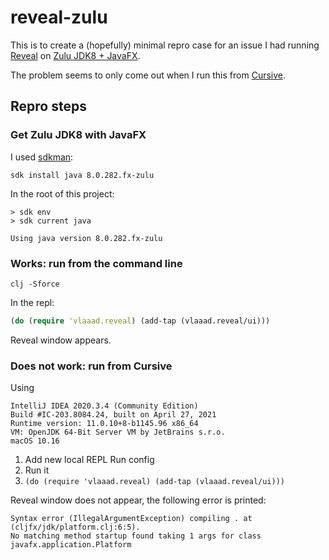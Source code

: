 # reveal-zulu

This is to create a (hopefully) minimal repro case for an issue I had running [Reveal](https://vlaaad.github.io/reveal/) on [Zulu JDK8 + JavaFX](https://www.azul.com/downloads/zulu-community/?os=macos&architecture=x86-64-bit&package=jdk-fx).

The problem seems to only come out when I run this from [Cursive](https://cursive-ide.com/).

## Repro steps

### Get Zulu JDK8 with JavaFX

I used [sdkman](https://sdkman.io/):

```shell
sdk install java 8.0.282.fx-zulu
```

In the root of this project:

```shell
> sdk env
> sdk current java

Using java version 8.0.282.fx-zulu
```

### Works: run from the command line

```shell
clj -Sforce 
```

In the repl:

```clojure
(do (require 'vlaaad.reveal) (add-tap (vlaaad.reveal/ui)))
```

Reveal window appears.

### Does not work: run from Cursive

Using

```text
IntelliJ IDEA 2020.3.4 (Community Edition)
Build #IC-203.8084.24, built on April 27, 2021
Runtime version: 11.0.10+8-b1145.96 x86_64
VM: OpenJDK 64-Bit Server VM by JetBrains s.r.o.
macOS 10.16
```

1. Add new local REPL Run config
2. Run it
3. `(do (require 'vlaaad.reveal) (add-tap (vlaaad.reveal/ui)))`

Reveal window does not appear, the following error is printed:

```text
Syntax error (IllegalArgumentException) compiling . at (cljfx/jdk/platform.clj:6:5).
No matching method startup found taking 1 args for class javafx.application.Platform
```
